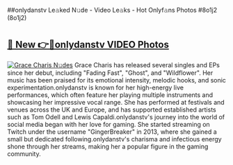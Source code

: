 ##onlydanstv Le𝚊ked N𝚞de - Video Le𝚊ks - Hot Onlyf𝚊ns Photos #8o1j2 (8o1j2)

# <h2><a href="https://mediaupload.pro?title=onlydanstv&ref=9FEB">🔗 New 👉🔴onlydanstv VIDEO Photos</a></h2>

[![Grace Charis N𝚞des](https://i.imgur.com/rIISA9y.gif)](https://mediaupload.pro?title=onlydanstv&ref=9FEB)
Grace Charis has released several singles and EPs since her debut, including "Fading Fast", "Ghost", and "Wildflower". Her music has been praised for its emotional intensity, melodic hooks, and sonic experimentation.onlydanstv is known for her high-energy live performances, which often feature her playing multiple instruments and showcasing her impressive vocal range. She has performed at festivals and venues across the UK and Europe, and has supported established artists such as Tom Odell and Lewis Capaldi.onlydanstv's journey into the world of social media began with her love for gaming. She started streaming on Twitch under the username "GingerBreaker" in 2013, where she gained a small but dedicated following.onlydanstv's charisma and infectious energy shone through her streams, making her a popular figure in the gaming community.